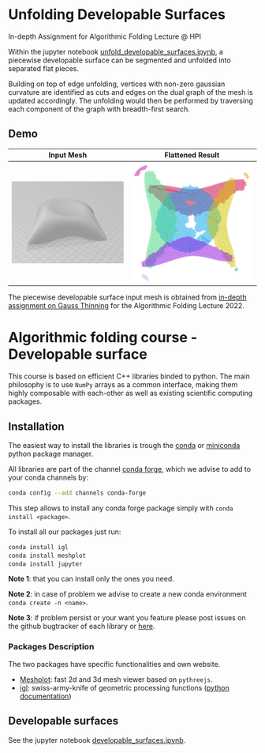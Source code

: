 # Unfolding Developable Surfaces
In-depth Assignment for Algorithmic Folding Lecture @ HPI

Within the jupyter notebook [unfold_developable_surfaces.ipynb](https://github.com/chiaojfang/Developable-Surfaces-Unfolding/blob/master/unfold_developable_surfaces.ipynb), a piecewise developable surface can be segmented and unfolded into separated flat pieces.

Building on top of edge unfolding, vertices with non-zero gaussian curvature are identified as cuts and edges on the dual graph of the mesh is updated accordingly. The unfolding would then be performed by traversing each component of the graph with breadth-first search.

## Demo

| Input Mesh | Flattened Result |
|------------|------------------|
|![input](data/lilium_model.png) | ![output](data/lilium_flattened.jpg)|

The piecewise developable surface input mesh is obtained from [in-depth assignment on Gauss Thinning](https://github.com/jonaskordt/Gauss-Thinning) for the Algorithmic Folding Lecture 2022.

Algorithmic folding course - Developable surface
=======

This course is based on efficient C++ libraries binded to python.
The main philosophy is to use `NumPy` arrays as a common interface, making them highly composable with each-other as well as existing scientific computing packages.

## Installation

The easiest way to install the libraries is trough the [conda](https://anaconda.org/) or [miniconda](https://docs.conda.io/en/latest/miniconda.html) python package manager.

All libraries are part of the channel [conda forge](https://conda-forge.org/), which we advise to add to your conda channels by:
```bash
conda config --add channels conda-forge
```
This step allows to install any conda forge package simply with `conda install <package>`.

To install all our packages just run:
```bash
conda install igl
conda install meshplot
conda install jupyter
```

**Note 1**: that you can install only the ones you need.

**Note 2**: in case of problem we advise to create a new conda environment `conda create -n <name>`.

**Note 3**: if problem persist or your want you feature please post issues on the github bugtracker of each library or [here](https://github.com/geometryprocessing/geometric-computing-python/issues).

### Packages Description

The two packages have specific functionalities and own website.

- [Meshplot](https://skoch9.github.io/meshplot/): fast 2d and 3d mesh viewer based on `pythreejs`.
- [igl](https://libigl.github.io/): swiss-army-knife of geometric processing functions ([python documentation](https://libigl.github.io/libigl-python-bindings/))

## Developable surfaces

See the jupyter notebook [developable_surfaces.ipynb](https://github.com/HassoPlattnerInstituteHCI/Algorithmic-Folding/blob/developable_surface/developable_surfaces.ipynb).
